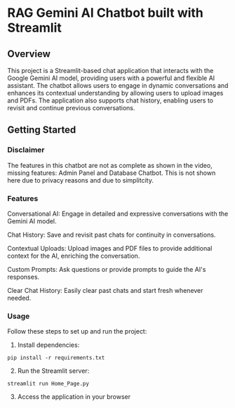 # RAG Gemini AI Chatbot built with Streamlit

## Overview

This project is a Streamlit-based chat application that interacts with the Google Gemini AI model, providing users with a powerful and flexible AI assistant. The chatbot allows users to engage in dynamic conversations and enhances its contextual understanding by allowing users to upload images and PDFs. The application also supports chat history, enabling users to revisit and continue previous conversations.





## Getting Started
### Disclaimer

The features in this chatbot are not as complete as shown in the video, missing features: Admin Panel and Database Chatbot. This is not shown here due to privacy reasons and due to simplitcity. 
### Features

Conversational AI: Engage in detailed and expressive conversations with the Gemini AI model.

Chat History: Save and revisit past chats for continuity in conversations.

Contextual Uploads: Upload images and PDF files to provide additional context for the AI, enriching the conversation.

Custom Prompts: Ask questions or provide prompts to guide the AI's responses.

Clear Chat History: Easily clear past chats and start fresh whenever needed.

### Usage

Follow these steps to set up and run the project:

1. Install dependencies:
```
pip install -r requirements.txt
```

2. Run the Streamlit server:
```
streamlit run Home_Page.py
```

3. Access the application in your browser

